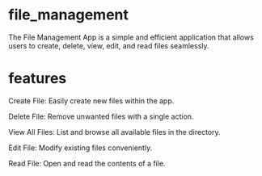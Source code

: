 # file_management

The File Management App is a simple and efficient application that allows users to create, delete, view, edit, and read files seamlessly.

# features
Create File: Easily create new files within the app.

Delete File: Remove unwanted files with a single action.

View All Files: List and browse all available files in the directory.

Edit File: Modify existing files conveniently.

Read File: Open and read the contents of a file.
